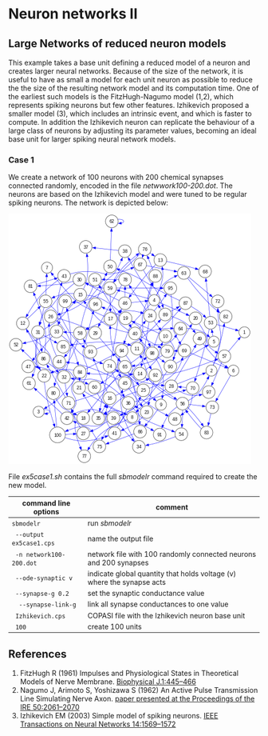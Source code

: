 # Neuron networks II
## Large Networks of reduced neuron models

This example takes a base unit defining a reduced model of a neuron and creates larger neural networks. Because of the size of the network, it is useful to have as small a model for each unit neuron as possible to reduce the the size of the resulting network model and its computation time. One of the earliest such models is the FitzHugh-Nagumo model (1,2), which represents spiking neurons but few other features. Izhikevich proposed a smaller model (3), which includes an intrinsic event, and which is faster to compute. In addition the Izhikevich neuron can replicate the behaviour of a large class of neurons by adjusting its parameter values, becoming an ideal base unit for larger spiking neural network models.


### Case 1

We create a network of 100 neurons with 200 chemical synapses connected randomly, encoded in the file *netwwork100-200.dot*. The neurons are based on the Izhikevich model and were tuned to be regular spiking neurons. The network is depicted below:

![network of 100 neurons with 200 synapses](network100-200.png)

File *ex5case1.sh* contains the full *sbmodelr* command required to create the new model.

| command line options       | comment                                                                |
| -------------------------- | ---------------------------------------------------------------------- |
|``sbmodelr``                | run *sbmodelr*                                                         |
|`` --output ex5case1.cps``  | name the output file                                                   |
|`` -n network100-200.dot``  | network file with 100 randomly connected neurons and 200 synapses      |
|`` --ode-synaptic v``       | indicate global quantity that holds voltage (v) where the synapse acts |
|`` --synapse-g 0.2``        | set the synaptic conductance value                                     |
|``  --synapse-link-g``      | link all synapse conductances to one value                             |
|`` Izhikevich.cps``         | COPASI file with the Izhikevich neuron base unit                       |
|`` 100``                    | create 100 units                                                         |



## References

1. FitzHugh R (1961) Impulses and Physiological States in Theoretical Models of Nerve Membrane. [Biophysical J.1:445–466](https://www.ncbi.nlm.nih.gov/pmc/articles/PMC1366333/)
2. Nagumo J, Arimoto S, Yoshizawa S (1962) An Active Pulse Transmission Line Simulating Nerve Axon. [paper presented at the Proceedings of the IRE 50:2061–2070](https://doi.org/10.1109/JRPROC.1962.288235)
3. Izhikevich EM (2003) Simple model of spiking neurons. [IEEE Transactions on Neural Networks 14:1569–1572](https://doi.org/10.1109/TNN.2003.820440)

